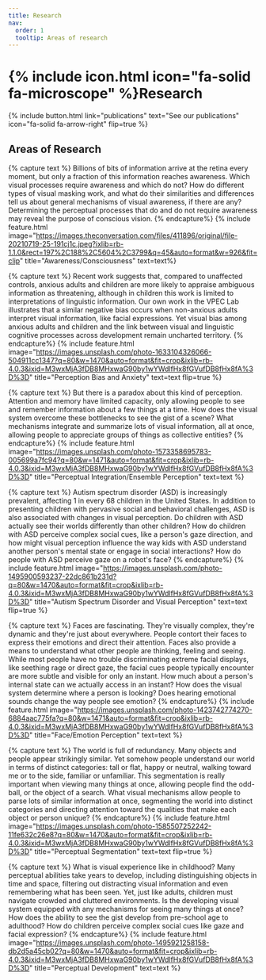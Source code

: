 ```yaml
---
title: Research
nav:
  order: 1
  tooltip: Areas of research
---
```


# {% include icon.html icon="fa-solid fa-microscope" %}Research

{%
  include button.html
  link="publications"
  text="See our publications"
  icon="fa-solid fa-arrow-right"
  flip=true
%}

## Areas of Research

{% capture text %}
Billions of bits of information arrive at the retina every moment, but only a fraction of this information reaches awareness. Which visual processes require awareness and which do not? How do different types of visual masking work, and what do their similarities and differences tell us about general mechanisms of visual awareness, if there are any? Determining the perceptual processes that do and do not require awareness may reveal the purpose of conscious vision.
{% endcapture%}
{% include feature.html image="https://images.theconversation.com/files/411896/original/file-20210719-25-191cj1c.jpeg?ixlib=rb-1.1.0&rect=197%2C188%2C5604%2C3799&q=45&auto=format&w=926&fit=clip" title="Awareness/Consciousness" text=text%}

{% capture text %}
Recent work suggests that, compared to unaffected controls, anxious adults and children are more likely to appraise ambiguous information as threatening, although in children this work is limited to interpretations of linguistic information. Our own work in the VPEC Lab illustrates that a similar negative bias occurs when non-anxious adults interpret visual information, like facial expressions. Yet visual bias among anxious adults and children and the link between visual and linguistic cognitive processes across development remain uncharted territory.
{% endcapture%}
{% include feature.html image="https://images.unsplash.com/photo-1633104326066-504911cc1347?q=80&w=1470&auto=format&fit=crop&ixlib=rb-4.0.3&ixid=M3wxMjA3fDB8MHxwaG90by1wYWdlfHx8fGVufDB8fHx8fA%3D%3D" title="Perception Bias and Anxiety" text=text flip=true %}

{% capture text %}
But there is a paradox about this kind of perception. Attention and memory have limited capacity, only allowing people to see and remember information about a few things at a time. How does the visual system overcome these bottlenecks to see the gist of a scene? What mechanisms integrate and summarize lots of visual information, all at once, allowing people to appreciate groups of things as collective entities?
{% endcapture%}
{% include feature.html image="https://images.unsplash.com/photo-1573358695783-005699a7fc94?q=80&w=1471&auto=format&fit=crop&ixlib=rb-4.0.3&ixid=M3wxMjA3fDB8MHxwaG90by1wYWdlfHx8fGVufDB8fHx8fA%3D%3D" title="Perceptual Integration/Ensemble Perception" text=text %}

{% capture text %}
Autism spectrum disorder (ASD) is increasingly prevalent, affecting 1 in every 68 children in the United States. In addition to presenting children with pervasive social and behavioral challenges, ASD is also associated with changes in visual perception. Do children with ASD actually see their worlds differently than other children? How do children with ASD perceive complex social cues, like a person's gaze direction, and how might visual perception influence the way kids with ASD understand another person's mental state or engage in social interactions? How do people with ASD perceive gaze on a robot's face?
{% endcapture%}
{% include feature.html image="https://images.unsplash.com/photo-1495900593237-22dc861b231d?q=80&w=1470&auto=format&fit=crop&ixlib=rb-4.0.3&ixid=M3wxMjA3fDB8MHxwaG90by1wYWdlfHx8fGVufDB8fHx8fA%3D%3D" title="Autism Spectrum Disorder and Visual Perception" text=text flip=true %}

{% capture text %}
Faces are fascinating. They're visually complex, they're dynamic and they're just about everywhere. People contort their faces to express their emotions and direct their attention. Faces also provide a means to understand what other people are thinking, feeling and seeing.
While most people have no trouble discriminating extreme facial displays, like seething rage or direct gaze, the facial cues people typically encounter are more subtle and visible for only an instant. How much about a person's internal state can we actually access in an instant? How does the visual system determine where a person is looking? Does hearing emotional sounds change the way people see emotion?
{% endcapture%}
{% include feature.html image="https://images.unsplash.com/photo-1423742774270-6884aac775fa?q=80&w=1471&auto=format&fit=crop&ixlib=rb-4.0.3&ixid=M3wxMjA3fDB8MHxwaG90by1wYWdlfHx8fGVufDB8fHx8fA%3D%3D" title="Face/Emotion Perception" text=text %}

{% capture text %}
The world is full of redundancy. Many objects and people appear strikingly similar. Yet somehow people understand our world in terms of distinct categories: tall or flat, happy or neutral, walking toward me or to the side, familiar or unfamiliar.
This segmentation is really important when viewing many things at once, allowing people find the odd-ball, or the object of a search. What visual mechanisms allow people to parse lots of similar information at once, segmenting the world into distinct categories and directing attention toward the qualities that make each object or person unique?
{% endcapture%}
{% include feature.html image="https://images.unsplash.com/photo-1585507252242-11fe632c26e8?q=80&w=1470&auto=format&fit=crop&ixlib=rb-4.0.3&ixid=M3wxMjA3fDB8MHxwaG90by1wYWdlfHx8fGVufDB8fHx8fA%3D%3D" title="Perceptual Segmentation" text=text flip=true %}

{% capture text %}
What is visual experience like in childhood? Many perceptual abilities take years to develop, including distinguishing objects in time and space, filtering out distracting visual information and even remembering what has been seen. Yet, just like adults, children must navigate crowded and cluttered environments. Is the developing visual system equipped with any mechanisms for seeing many things at once? How does the ability to see the gist develop from pre-school age to adulthood? How do children perceive complex social cues like gaze and facial expression?
{% endcapture%}
{% include feature.html image="https://images.unsplash.com/photo-1495921258158-db2d5a45cb02?q=80&w=1470&auto=format&fit=crop&ixlib=rb-4.0.3&ixid=M3wxMjA3fDB8MHxwaG90by1wYWdlfHx8fGVufDB8fHx8fA%3D%3D" title="Perceptual Development" text=text %}
